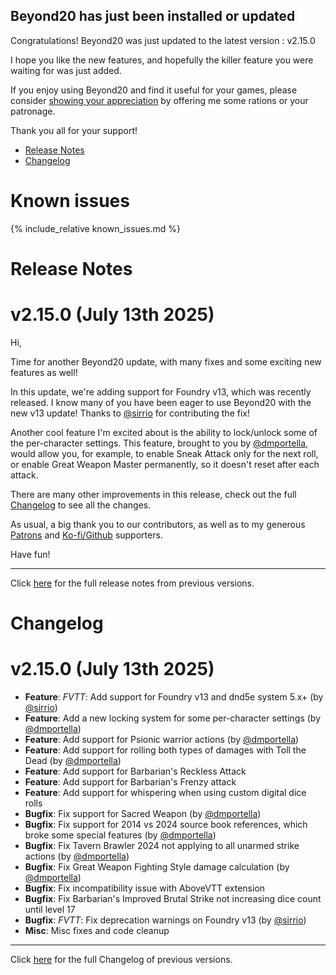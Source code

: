 ## Beyond20 has just been installed or updated

Congratulations! Beyond20 was just updated to the latest version : v2.15.0

I hope you like the new features, and hopefully the killer feature you were waiting for was just added.

If you enjoy using Beyond20 and find it useful for your games, please consider [showing your appreciation](/rations) by offering me some rations or your patronage.

Thank you all for your support!

* [Release Notes](#release-notes)
* [Changelog](#changelog)

# Known issues

{% include_relative known_issues.md %}

# Release Notes

v2.15.0 (July 13th 2025)
===

Hi,

Time for another Beyond20 update, with many fixes and some exciting new features as well!

In this update, we're adding support for Foundry v13, which was recently released. I know many of you have been eager to use Beyond20 with the new v13 update! Thanks to [@sirrio](https://github.com/sirrio) for contributing the fix!

Another cool feature I'm excited about is the ability to lock/unlock some of the per-character settings. This feature, brought to you by [@dmportella](https://github.com/dmportella), would allow you, for example, to enable Sneak Attack only for the next roll, or enable Great Weapon Master permanently, so it doesn't reset after each attack.

There are many other improvements in this release, check out the full [Changelog](/Changelog#v2150) to see all the changes.

As usual, a big thank you to our contributors, as well as to my generous [Patrons](https://patreon.com/kakaroto) and [Ko-fi/Github](/rations) supporters. 

Have fun!



---

Click [here](/release_notes) for the full release notes from previous versions.

# Changelog

v2.15.0 (July 13th 2025)
===
- **Feature**: *FVTT*: Add support for Foundry v13 and dnd5e system 5.x+ (by [@sirrio](https://github.com/sirrio))
- **Feature**: Add a new locking system for some per-character settings (by [@dmportella](https://github.com/dmportella))
- **Feature**: Add support for Psionic warrior actions (by [@dmportella](https://github.com/dmportella))
- **Feature**: Add support for rolling both types of damages with Toll the Dead (by [@dmportella](https://github.com/dmportella))
- **Feature**: Add support for Barbarian's Reckless Attack
- **Feature**: Add support for Barbarian's Frenzy attack
- **Feature**: Add support for whispering when using custom digital dice rolls
- **Bugfix**: Fix support for Sacred Weapon (by [@dmportella](https://github.com/dmportella))
- **Bugfix**: Fix support for 2014 vs 2024 source book references, which broke some special features (by [@dmportella](https://github.com/dmportella))
- **Bugfix**: Fix Tavern Brawler 2024 not applying to all unarmed strike actions (by [@dmportella](https://github.com/dmportella))
- **Bugfix**: Fix Great Weapon Fighting Style damage calculation (by [@dmportella](https://github.com/dmportella))
- **Bugfix**: Fix incompatibility issue with AboveVTT extension
- **Bugfix**: Fix Barbarian's Improved Brutal Strike not increasing dice count until level 17
- **Bugfix**: *FVTT*: Fix deprecation warnings on Foundry v13 (by [@sirrio](https://github.com/sirrio))
- **Misc**: Misc fixes and code cleanup

---

Click [here](/Changelog) for the full Changelog of previous versions.
